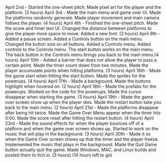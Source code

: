 April 2nd - Started the one-sheet pitch. Made pixel art for the player and the platform. (3 hours)
April 3rd - Made the main menu and game over UI. Made the platforms randomly generate. Made player movement and main camera follows the player. (4 hours)
April 4th - Finished the one-sheet pitch. Made the score and timer text UI. Changed the distance between platforms to give the player more space to move. Added a new font. (2 hours)
April 9th - Added a pause screen. Added a Controls button on the main menu. Changed the button size on all buttons. Added a Controls menu. Added controls to the Controls menu. The start button works on the main menu. The back button in the Controls menu brings you back to the main menu.(4 hours)
April 10th - Added a barrier that does not allow the player to pass a certain point. Made the timer count down from two minutes. Made the player accumulate points when hitting platforms. (3 hours)
April 16th - Made the game start when hitting the start button. Made the sprites for the powerups. (4 hours)
April 17th - Made a background. Made the buttons highlight when hovered on. (2 hours)
April 18th - Made the prefabs for the powerups. Worked on the code for the powerups. Made the cursor disappear when starting the game. (3 hours)
April 19th - Made the game over screen show up when the player dies. Made the restart button take you back to the main menu. (2 hours)
April 21st - Made the platforms disappear after being hit twice. Made the Game Over Menu appear when the timer hits 0:00. Made the score reset after hitting the restart button. (4 hours)
April 23rd - Made the sound effects for when the player bounces off of a platform and when the game over screen shows up. Started to work on the music that will play in the background. (3 hours)
April 30th - Made it so when the Game Over screen shows up that the timer and the player freeze. Implemented the music that plays in the background. Made the Quit Game button actually quit the game. Made Windows, MAC, and Linux builds and posted them to Itch.io. (3 hours)
(14 hours left to go)
